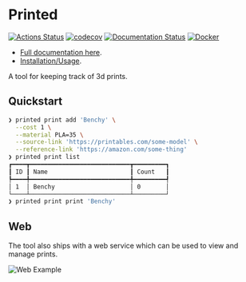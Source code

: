 # Printed

[![Actions Status](https://github.com/DanCardin/printed/actions/workflows/test.yml/badge.svg)](https://github.com/dancardin/printed/actions)
[![codecov](https://codecov.io/gh/DanCardin/printed/graph/badge.svg?token=e8T6QN2tTz)](https://codecov.io/gh/DanCardin/printed)
[![Documentation Status](https://readthedocs.org/projects/printed/badge/?version=latest)](https://printed.readthedocs.io/en/latest/?badge=latest)
[![Docker](https://img.shields.io/docker/v/dancardin/printed?label=Docker&style=flat)](https://hub.docker.com/r/dancardin/printed)

- [Full documentation here](https://printed.readthedocs.io/en/latest/).
- [Installation/Usage](https://printed.readthedocs.io/en/latest/installation.html).

A tool for keeping track of 3d prints.

## Quickstart

```bash
❯ printed print add 'Benchy' \
  --cost 1 \
  --material PLA=35 \
  --source-link 'https://printables.com/some-model' \
  --reference-link 'https://amazon.com/some-thing'
❯ printed print list
┏━━━━┳━━━━━━━━━━━━━━━━━━━━━━━━━━━━┳━━━━━━━━━┓
┃ ID ┃ Name                       ┃ Count   ┃
┡━━━━╇━━━━━━━━━━━━━━━━━━━━━━━━━━━━╇━━━━━━━━━┩
│ 1  │ Benchy                     │ 0       │
└────┴────────────────────────────┴─────────┘
❯ printed print print 'Benchy'
```

## Web

The tool also ships with a web service which can be used to view and manage
prints.

![Web Example](docs/web.png)
